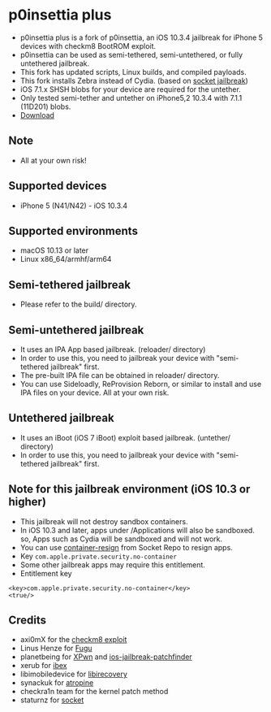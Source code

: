 # p0insettia plus
- p0insettia plus is a fork of p0insettia, an iOS 10.3.4 jailbreak for iPhone 5 devices with checkm8 BootROM exploit.
- p0insettia can be used as semi-tethered, semi-untethered, or fully untethered jailbreak.
- This fork has updated scripts, Linux builds, and compiled payloads.
- This fork installs Zebra instead of Cydia. (based on [socket jailbreak](https://github.com/staturnzz/socket))
- iOS 7.1.x SHSH blobs for your device are required for the untether.
- Only tested semi-tether and untether on iPhone5,2 10.3.4 with 7.1.1 (11D201) blobs.
- [Download](https://github.com/LukeZGD/p0insettia/archive/refs/heads/main.zip)

## Note
- All at your own risk!

## Supported devices
- iPhone 5 (N41/N42) - iOS 10.3.4

## Supported environments
- macOS 10.13 or later
- Linux x86_64/armhf/arm64

## Semi-tethered jailbreak
- Please refer to the build/ directory.  

## Semi-untethered jailbreak
- It uses an IPA App based jailbreak. (reloader/ directory)   
- In order to use this, you need to jailbreak your device with "semi-tethered jailbreak" first.  
- The pre-built IPA file can be obtained in reloader/ directory.  
- You can use Sideloadly, ReProvision Reborn, or similar to install and use IPA files on your device. All at your own risk.   

## Untethered jailbreak
- It uses an iBoot (iOS 7 iBoot) exploit based jailbreak. (untether/ directory)   
- In order to use this, you need to jailbreak your device with "semi-tethered jailbreak" first.  

## Note for this jailbreak environment (iOS 10.3 or higher)  
- This jailbreak will not destroy sandbox containers.  
- In iOS 10.3 and later, apps under /Applications will also be sandboxed. so, Apps such as Cydia will be sandboxed and will not work.  
- You can use [container-resign](https://github.com/staturnzz/socket#information) from Socket Repo to resign apps.  
- Key `com.apple.private.security.no-container`  
- Some other jailbreak apps may require this entitlement.
- Entitlement key
```
<key>com.apple.private.security.no-container</key>
<true/>
```

## Credits
- axi0mX for the [checkm8 exploit](https://github.com/axi0mX/ipwndfu)  
- Linus Henze for [Fugu](https://github.com/LinusHenze/Fugu)  
- planetbeing for [XPwn](https://github.com/planetbeing/xpwn) and [ios-jailbreak-patchfinder](https://github.com/planetbeing/ios-jailbreak-patchfinder)  
- xerub for [ibex](https://github.com/xerub/ibex)  
- libimobiledevice for [libirecovery](https://github.com/libimobiledevice/libirecovery)  
- synackuk for [atropine](https://github.com/synackuk/atropine)  
- checkra1n team for the kernel patch method  
- staturnz for [socket](https://github.com/staturnzz/socket)
